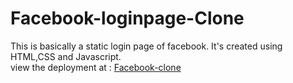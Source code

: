 # Facebook-loginpage-Clone
This is basically a static login page of facebook. It's created using HTML,CSS and Javascript. <br>
view the deployment at : <a href="https://jose-jimmy.github.io/Facebook--loginpage-Clone/">Facebook-clone</a> 
